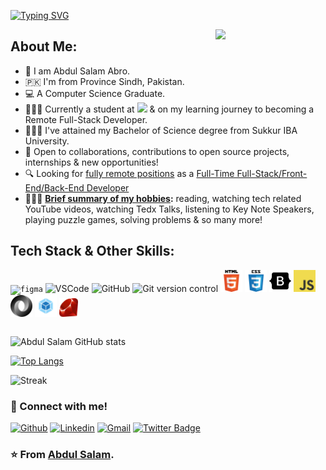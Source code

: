 
[![Typing SVG](https://readme-typing-svg.herokuapp.com?font=Futura&color=blue&size=29&width=500&lines=Hello+World!+;I'm+Abdul+Salam.;Nice+to+meet+you!+🙂+; )](https://git.io/typing-svg)


<img align="right" src="https://media2.giphy.com/media/qgQUggAC3Pfv687qPC/giphy.gif?cid=ecf05e47vy2lismtuew0xvffscbbn9pfa932qiaiunbwt8v9&ep=v1_gifs_search&rid=giphy.gif&ct=g" width="35%"/> 

## About Me:
- 👋 I am Abdul Salam Abro.
- :pakistan: I'm from Province Sindh, Pakistan. 
- 💻 A Computer Science Graduate.
- 👩🏽‍💻 Currently a student at ![](https://img.shields.io/badge/Microverse-blueviolet) & on my learning journey to becoming a Remote Full-Stack Developer.
- 👩🏽‍🎓 I've attained my Bachelor of Science degree from Sukkur IBA University.
- 🤝 Open to collaborations, contributions to open source projects, internships & new opportunities!
- 🔍 Looking for <ins>fully remote positions</ins> as a <ins>Full-Time Full-Stack/Front-End/Back-End Developer</ins>
- 🤸🏽‍♀️ **<ins>Brief summary of my hobbies</ins>:** reading, watching tech related YouTube videos, watching Tedx Talks, listening to Key Note Speakers, playing puzzle games, solving problems & so many more!

## Tech Stack & Other Skills:
<!--Credit to all those who created or own these icons & logos | I do not own any of them-->
<p align="left"> 
  <code><img height="35" src="https://www.vectorlogo.zone/logos/figma/figma-icon.svg" alt="figma"/></code>
  <img src="https://i.giphy.com/media/IdyAQJVN2kVPNUrojM/200.webp" width="40" alt="VSCode"> 
  <img src="https://i.giphy.com/media/KzJkzjggfGN5Py6nkT/200.webp" width="40" alt="GitHub">
  <img src="https://media.giphy.com/media/kH6CqYiquZawmU1HI6/giphy.gif" width ="50" alt="Git version control"> 
  <code><img height="35" src="https://raw.githubusercontent.com/github/explore/80688e429a7d4ef2fca1e82350fe8e3517d3494d/topics/html/html.png" alt="HTML"></code>
  <code><img height="35" src="https://raw.githubusercontent.com/github/explore/80688e429a7d4ef2fca1e82350fe8e3517d3494d/topics/css/css.png" alt="CSS"></code>
  <code><img height="35" src="https://raw.githubusercontent.com/devicons/devicon/master/icons/bootstrap/bootstrap-plain.svg" alt="Bootstrap"></code>
  <code><img height="35" src="https://raw.githubusercontent.com/github/explore/80688e429a7d4ef2fca1e82350fe8e3517d3494d/topics/javascript/javascript.png" alt="JavaScript"></code>
  <code><img height="35" src="https://raw.githubusercontent.com/github/explore/80688e429a7d4ef2fca1e82350fe8e3517d3494d/topics/json/json.png" alt="JSON"></code>
  <code><img height="35" src="https://raw.githubusercontent.com/github/explore/80688e429a7d4ef2fca1e82350fe8e3517d3494d/topics/webpack/webpack.png" alt="Webpack"></code>
  <code><img height="30" src="https://raw.githubusercontent.com/github/explore/80688e429a7d4ef2fca1e82350fe8e3517d3494d/topics/ruby/ruby.png" alt="Ruby"></code>
<p style="display:flex; justify-content:center; align-items:center; column-gap: 5px;" >
  
![Abdul Salam GitHub stats](https://github-readme-stats.vercel.app/api?username=AbdulSalamAbro&show_icons=true&theme=radical)

[![Top Langs](https://github-readme-stats.vercel.app/api/top-langs/?username=AbdulSalamAbro)](https://github.com/anuraghazra/github-readme-stats)

 ![Streak](https://github-readme-streak-stats.herokuapp.com/?user=AbdulSalamAbro&)
</p>


### 👤 Connect with me!

[![Github](https://img.shields.io/badge/-Github-000?style=flat&logo=Github&logoColor=white)](https://github.com/AbdulSalamAbro)
[![Linkedin](https://img.shields.io/badge/-LinkedIn-blue?style=flat&logo=Linkedin&logoColor=white)](https://www.linkedin.com/in/abdul-salam-abro/)
[![Gmail](https://img.shields.io/badge/-Gmail-c14438?style=flat&logo=Gmail&logoColor=white)](mailto:abdussalamabro@gmail.com)
[![Twitter Badge](https://img.shields.io/badge/-Twitter-blue?style=flat&logo=Twitter&logoColor=white)](https://twitter.com/Abdul_SalamAbro)

### ⭐ From [Abdul Salam](https://github.com/AbdulSalamAbro).